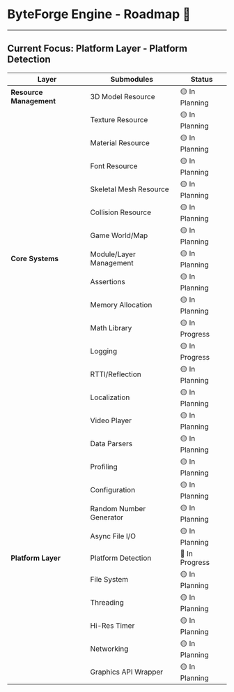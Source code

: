 # ByteForge Engine - Roadmap 🚀

<hr>

## Current Focus: Platform Layer - Platform Detection

| Layer                   | Submodules              | Status         |
|-------------------------|-------------------------|----------------|
| **Resource Management** | 3D Model Resource       | 🟡 In Planning |
|                         | Texture Resource        | 🟡 In Planning |
|                         | Material Resource       | 🟡 In Planning |
|                         | Font Resource           | 🟡 In Planning |
|                         | Skeletal Mesh Resource  | 🟡 In Planning |
|                         | Collision Resource      | 🟡 In Planning |
|                         | Game World/Map          | 🟡 In Planning |
| **Core Systems**        | Module/Layer Management | 🟡 In Planning |
|                         | Assertions              | 🟡 In Planning |
|                         | Memory Allocation       | 🟡 In Planning |
|                         | Math Library            | 🟡 In Progress |
|                         | Logging                 | 🟡 In Progress |
|                         | RTTI/Reflection         | 🟡 In Planning |
|                         | Localization            | 🟡 In Planning |
|                         | Video Player            | 🟡 In Planning |
|                         | Data Parsers            | 🟡 In Planning |
|                         | Profiling               | 🟡 In Planning |
|                         | Configuration           | 🟡 In Planning |
|                         | Random Number Generator | 🟡 In Planning |
|                         | Async File I/O          | 🟡 In Planning |
| **Platform Layer**      | Platform Detection      | 🔵 In Progress |
|                         | File System             | 🟡 In Planning |
|                         | Threading               | 🟡 In Planning |
|                         | Hi-Res Timer            | 🟡 In Planning |
|                         | Networking              | 🟡 In Planning |
|                         | Graphics API Wrapper    | 🟡 In Planning |